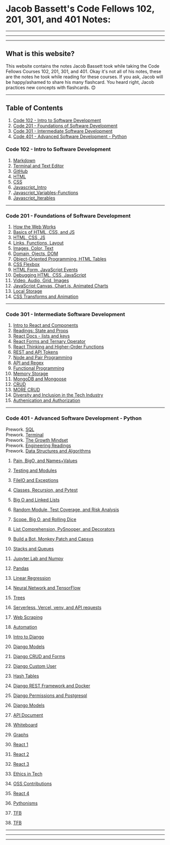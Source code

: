 # Jacob Bassett's Code Fellows 102, 201, 301, and 401 Notes:

___
___
___

## **What is this website?**

This website contains the notes Jacob Bassett took while taking the Code Fellows Courses 102, 201, 301, and 401. Okay it's not all of his notes, these are the notes he took while reading for these courses. If you ask, Jacob will be happy/ashamed to share his many flashcard. You heard right, Jacob practices new concepts with flashcards. 😊

___

## **Table of Contents**

1. [Code 102 - Intro to Software Development](#102)
1. [Code 201 - Foundations of Software Development](#201)
1. [Code 301 - Intermediate Software Development](#301)
1. [Code 401 - Advanced Software Development - Python](#401)


### **<i id="102"></i>Code 102 - Intro to Software Development** 

1. [Markdown](102/class1-reading.md)
1. [Terminal and Text Editor](102/class2-reading.md)
1. [GitHub](102/class3-reading.md)
1. [HTML](102/class4-reading.md)
1. [CSS](102/class5-reading.md)
1. [Javascript_Intro](102/class6-reading.md)
1. [Javascript_Variables-Functions](102/class7-reading.md)
1. [Javascript_Iterables](102/class8-reading.md)

---

### **<i id="201"></i>Code 201 - Foundations of Software Development**

1. [How the Web Works](201/class1-reading.md)
1. [Basics of HTML, CSS, and JS](201/class2-reading.md)
1. [HTML, CSS, JS](201/class3-reading.md)
1. [Links, Functions, Layout](201/class4-reading.md)
1. [Images, Color, Text](201/class5-reading.md)
1. [Domain, Ojects, DOM](201/class6-reading.md)
1. [Object-Oriented Programming, HTML Tables](201/class7-reading.md)
1. [CSS Flexbox](201/class8-reading.md)
1. [HTML Form, JavaScript Events](201/class9-reading.md)
1. [Debugging HTML, CSS, JavaScript](201/class10-reading.md)
1. [Video, Audio, Grid, Images](201/class11-reading.md)
1. [JavaScript Canvas, Chart.js, Animated Charts](201/class12-reading.md)
1. [Local Storage](201/class13-reading.md)
1. [CSS Transforms and Animation](201/class14-reading.md)


---


### **<i id="301"></i>Code 301 - Intermediate Software Development** 

1. [Intro to React and Components](301/class01-reading.md)
1. [Readings: State and Props](301/class02-reading.md)
1. [React Docs - lists and keys](301/class03-reading.md)
1. [React Forms and Ternary Operator](301/class04-reading.md)
1. [React Thinking and Higher-Order Functions](301/class05-reading.md)
1. [REST and API Tokens](301/class06-reading.md)
1. [Node and Pair Programming](301/class07-reading.md)
1. [API and Regex](301/class08-reading.md)
1. [Functional Programming](301/class09-reading.md)
1. [Memory Storage](301/class10-reading.md)
1. [MongoDB and Mongoose](301/class11-reading.md)
1. [CRUD](301/class12-reading.md)
1. [MORE CRUD](301/class13-reading.md)
1. [Diversity and Inclusion in the Tech Industry](301/class14-reading.md)
1. [Authenication and Authorization](301/class15-reading.md)

---

### **<i id="401"></i>Code 401 - Advanced Software Development - Python**

Prework. [SQL](401/class-reading-prework-sql.md)
<br>
Prework. [Terminal](401/class-reading-prework-terminal.md)
<br>
Prework. [The Growth Mindset](401/class-reading-prework-growth-mindset.md)
<br>
Prework. [Engineering Readings](401/class-reading-prework-engineering-readings.md)
<br>
Prework. [Data Structures and Algorithms](401/class-reading-prework-dsa.md)
<br>

1. [Pain, BigO, and Names+Values](401/class-reading-class01.md)
1. [Testing and Modules](401/class-reading-class02.md)
1. [FileIO and Exceptions](401/class-reading-class03.md)
1. [Classes, Recursion, and Pytest](401/class-reading-class04.md)
1. [Big O and Linked Lists](401/class-reading-class05.md)
1. [Random Module, Test Coverage, and Risk Analysis](401/class-reading-class06.md)
1. [Scope, Big O, and Rolling Dice](401/class-reading-class07.md)
1. [List Comprehension, PySnooper, and Decorators](401/class-reading-class08.md)
1. [Build a Bot, Monkey Patch and Capsys](401/class-reading-class09.md)
1. [Stacks and Queues](401/class-reading-class10.md)
1. [Jupyter Lab and Numpy](401/class-reading-class11.md)
1. [Pandas](401/class-reading-class12.md)
1. [Linear Regression](401/class-reading-class13.md)
1. [Neural Network and TensorFlow](401/class-reading-class14.md)
1. [Trees](401/class-reading-class15.md)
1. [Serverless, Vercel, venv, and API requests](401/class-reading-class16.md)
1. [Web Scraping](401/class-reading-class17.md)
1. [Automation](401/class-reading-class18.md)
1. [Intro to Django](401/class-reading-class26.md)
1. [Django Models](401/class-reading-class27.md)
1. [Django CRUD and Forms](401/class-reading-class28.md)
1. [Django Custom User](401/class-reading-class29.md)
1. [Hash Tables](401/class-reading-class30.md)
1. [Django REST Framework and Docker](401/class-reading-class31.md)

1. [Django Permissions and Postgresql](401/class-reading-class32.md)
1. [Django Models](401/class-reading-class33.md)
1. [API Document](401/class-reading-class34.md)
1. [Whiteboard](401/class-reading-class35.md)
1. [Graphs](401/class-reading-class36.md)
1. [React 1](401/class-reading-class37.md)
1. [React 2](401/class-reading-class38.md)
1. [React 3](401/class-reading-class39.md)
1. [Ethics in Tech](401/class-reading-class40.md)
1. [OSS Contributions](401/class-reading-class41.md)
1. [React 4](401/class-reading-class42.md)
1. [Pythonisms](401/class-reading-class43.md)
1. [TFB](401/class-reading.md)
1. [TFB](401/class-reading.md)

---
---
---